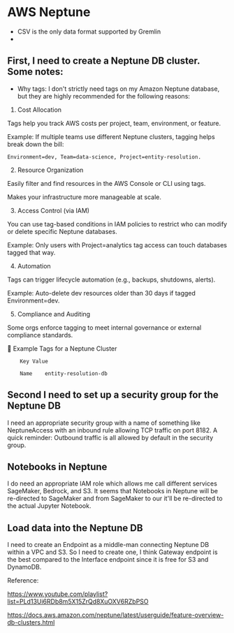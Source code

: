 # AWS Neptune

- CSV is the only data format supported by Gremlin
- 

## First, I need to create a Neptune DB cluster. Some notes:

- Why tags:
I don't strictly need tags on my Amazon Neptune database, but they are highly recommended for the following reasons:

1. Cost Allocation

Tags help you track AWS costs per project, team, environment, or feature.

Example: If multiple teams use different Neptune clusters, tagging helps break down the bill:

    Environment=dev, Team=data-science, Project=entity-resolution.

2. Resource Organization

Easily filter and find resources in the AWS Console or CLI using tags.

Makes your infrastructure more manageable at scale.

3. Access Control (via IAM)

You can use tag-based conditions in IAM policies to restrict who can modify or delete specific Neptune databases.

Example: Only users with Project=analytics tag access can touch databases tagged that way.

4. Automation

Tags can trigger lifecycle automation (e.g., backups, shutdowns, alerts).

Example: Auto-delete dev resources older than 30 days if tagged Environment=dev.

5. Compliance and Auditing

Some orgs enforce tagging to meet internal governance or external compliance standards.

📝 Example Tags for a Neptune Cluster

        Key	Value
        
        Name	entity-resolution-db

## Second I need to set up a security group for the Neptune DB

I need an appropriate security group with a name of something like NeptuneAccess with an inbound rule allowing TCP traffic on port 8182. A quick reminder: Outbound traffic is all allowed by default in the security group. 

## Notebooks in Neptune

I do need an appropriate IAM role which allows me call different services SageMaker, Bedrock, and S3. It seems that Notebooks in Neptune will be re-directed to SageMaker and from SageMaker to our it'll be re-directed to the actual Jupyter Notebook. 

## Load data into the Neptune DB

I need to create an Endpoint as a middle-man connecting Neptune DB within a VPC and S3. So I need to create one, I think Gateway endpoint is the best compared to the Interface endpoint since it is free for S3 and DynamoDB.

Reference: 

https://www.youtube.com/playlist?list=PLd13Ui6RDb8m5X15ZrQd8XuOXV6RZbPSO 

https://docs.aws.amazon.com/neptune/latest/userguide/feature-overview-db-clusters.html

